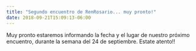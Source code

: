 ```yaml
---
title: "Segundo encuentro de RenRosario... muy pronto!"
date: 2018-09-21T15:09:13-06:00
---
```


Muy pronto estaremos informando la fecha y el lugar de nuestro próximo encuentro, durante la semana del 24 de septiembre. Estate atento!!

